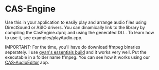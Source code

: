 # CAS-Engine

Use this in your application to easily play and arrange audio files using DirectSound or ASIO drivers.
You can dinamically link to the library by compiling the CasEngine.dproj and using the generated DLL.
To learn how to use it, see examples/playAudio.cpp.

IMPORTANT: For the time, you'll have do download ffmpeg binaries seperately. I use [gyan's essentials build](https://www.gyan.dev/ffmpeg/builds) and it works very well. Put the executable in a folder name ffmpeg. You can see how it works using our [CAS-AudioEditor](https://github.com/airtonhjr/CAS-Audio-Player) app.
